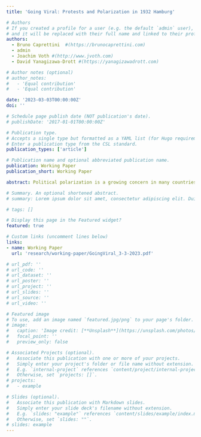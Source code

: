 ```yaml
---
title: 'Going Viral: Protests and Polarization in 1932 Hamburg'

# Authors
# If you created a profile for a user (e.g. the default `admin` user), write the username (folder name) here
# and it will be replaced with their full name and linked to their profile.
authors:
  - Bruno Caprettini  #(https://brunocaprettini.com)
  - admin
  - Joachim Voth #(http://www.jvoth.com)
  - David Yanagizawa-Drott #(https://yanagizawadrott.com)

# Author notes (optional)
# author_notes:
#   - 'Equal contribution'
#   - 'Equal contribution'

date: '2023-03-03T00:00:00Z'
doi: ''

# Schedule page publish date (NOT publication's date).
# publishDate: '2017-01-01T00:00:00Z'

# Publication type.
# Accepts a single type but formatted as a YAML list (for Hugo requirements).
# Enter a publication type from the CSL standard.
publication_types: ['article']

# Publication name and optional abbreviated publication name.
publication: Working Paper
publication_short: Working Paper

abstract: Political polarization is a growing concern in many countries. Are mass protests merely a sign of increasing cleavages, or do they polarize societies? In this paper, we estimate the impact of Nazi marches in 1932 Hamburg, using granular data from 622 voting precincts during 6 elections. We show propaganda can convince – but it does so the most in areas with high initial support. Importantly, marches can also backfire, repelling voters. Thus political campaigning leads to polarization. These effects diffused through social networks, measured as contagion patterns across neighborhoods from the 1918 Spanish flu outbreak. The electoral effects of social spillovers are of similar importance as direct exposure, and grow over time.

# Summary. An optional shortened abstract.
# summary: Lorem ipsum dolor sit amet, consectetur adipiscing elit. Duis posuere tellus ac convallis placerat. Proin tincidunt magna sed ex sollicitudin condimentum.

# tags: []

# Display this page in the Featured widget?
featured: true

# Custom links (uncomment lines below)
links:
- name: Working Paper
  url: 'research/working-paper/GoingViral_3-3-2023.pdf'

# url_pdf: ''
# url_code: ''
# url_dataset: ''
# url_poster: ''
# url_project: ''
# url_slides: ''
# url_source: ''
# url_video: ''

# Featured image
# To use, add an image named `featured.jpg/png` to your page's folder.
# image:
#   caption: 'Image credit: [**Unsplash**](https://unsplash.com/photos/pLCdAaMFLTE)'
#   focal_point: ''
#   preview_only: false

# Associated Projects (optional).
#   Associate this publication with one or more of your projects.
#   Simply enter your project's folder or file name without extension.
#   E.g. `internal-project` references `content/project/internal-project/index.md`.
#   Otherwise, set `projects: []`.
# projects:
#   - example

# Slides (optional).
#   Associate this publication with Markdown slides.
#   Simply enter your slide deck's filename without extension.
#   E.g. `slides: "example"` references `content/slides/example/index.md`.
#   Otherwise, set `slides: ""`.
# slides: example
---
```

<!-- 
{{% callout note %}}
Click the _Cite_ button above to demo the feature to enable visitors to import publication metadata into their reference management software.
{{% /callout %}}

{{% callout note %}}
Create your slides in Markdown - click the _Slides_ button to check out the example.
{{% /callout %}}

Add the publication's **full text** or **supplementary notes** here. You can use rich formatting such as including [code, math, and images](https://docs.hugoblox.com/content/writing-markdown-latex/). -->
